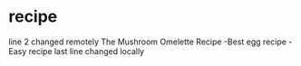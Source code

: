 # recipe
line 2 changed remotely
The Mushroom Omelette Recipe
-Best egg recipe
-Easy recipe
last line changed locally